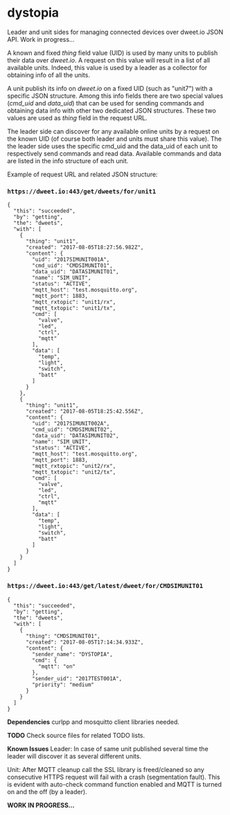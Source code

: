 # dystopia
Leader and unit sides for managing connected devices over dweet.io JSON API. Work in progress...

A known and fixed *thing* field value (UID) is used by many units to publish their data over *dweet.io*. A request on this value will result in a list of all available units. Indeed, this value is used by a leader as a collector for obtaining info of all the units. 

A unit publish its info on *dweet.io* on a fixed UID (such as "unit7") with a specific JSON structure. Among this info fields there are two special values (*cmd_uid* and *data_uid*) that can be used for sending commands and obtaining data info with other two dedicated JSON structures. These two values are used as *thing* field in the request URL.
 
The leader side can discover for any available online units by a request on the known UID (of course both leader and units must share this value). The the leader side uses the specific cmd_uid and the data_uid of each unit to respectively send commands and read data. Available commands and data are listed in the info structure of each unit.

Example of request URL and related JSON structure:

### `https://dweet.io:443/get/dweets/for/unit1`

```
{
  "this": "succeeded",
  "by": "getting",
  "the": "dweets",
  "with": [
    {
      "thing": "unit1",
      "created": "2017-08-05T18:27:56.982Z",
      "content": {
        "uid": "2017SIMUNIT001A",
        "cmd_uid": "CMDSIMUNIT01",
        "data_uid": "DATASIMUNIT01",
        "name": "SIM_UNIT",
        "status": "ACTIVE",
        "mqtt_host": "test.mosquitto.org",
        "mqtt_port": 1883,
        "mqtt_rxtopic": "unit1/rx",
        "mqtt_txtopic": "unit1/tx",
        "cmd": [
          "valve",
          "led",
          "ctrl",
          "mqtt"
        ],
        "data": [
          "temp",
          "light",
          "switch",
          "batt"
        ]
      }
    },
    {
      "thing": "unit1",
      "created": "2017-08-05T18:25:42.556Z",
      "content": {
        "uid": "2017SIMUNIT002A",
        "cmd_uid": "CMDSIMUNIT02",
        "data_uid": "DATASIMUNIT02",
        "name": "SIM_UNIT",
        "status": "ACTIVE",
        "mqtt_host": "test.mosquitto.org",
        "mqtt_port": 1883,
        "mqtt_rxtopic": "unit2/rx",
        "mqtt_txtopic": "unit2/tx",
        "cmd": [
          "valve",
          "led",
          "ctrl",
          "mqtt"
        ],
        "data": [
          "temp",
          "light",
          "switch",
          "batt"
        ]
      }
    }
  ]
}
```

### `https://dweet.io:443/get/latest/dweet/for/CMDSIMUNIT01`

```
{
  "this": "succeeded",
  "by": "getting",
  "the": "dweets",
  "with": [
    {
      "thing": "CMDSIMUNIT01",
      "created": "2017-08-05T17:14:34.933Z",
      "content": {
        "sender_name": "DYSTOPIA",
        "cmd": {
          "mqtt": "on"
        },
        "sender_uid": "2017TEST001A",
        "priority": "medium"
      }
    }
  ]
}
```


**Dependencies**
curlpp and mosquitto client libraries needed.

**TODO**
Check source files for related TODO lists.

**Known Issues**
Leader: In case of same unit published several time the leader will discover it as several different units.

Unit: After MQTT cleanup call the SSL library is freed/cleaned so any consecutive HTTPS request will fail with a crash (segmentation fault). This is evident with auto-check command function enabled and MQTT is turned on and the off (by a leader).

**WORK IN PROGRESS...**



